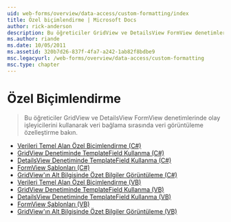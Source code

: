 ```yaml
---
uid: web-forms/overview/data-access/custom-formatting/index
title: Özel biçimlendirme | Microsoft Docs
author: rick-anderson
description: Bu öğreticiler GridView ve DetailsView FormView denetimlerinde olay işleyicilerini kullanarak veri bağlama sırasında veri görüntüleme özelleştirme bakın.
ms.author: riande
ms.date: 10/05/2011
ms.assetid: 320b7d26-837f-4fa7-a242-1ab82f8bdbe9
msc.legacyurl: /web-forms/overview/data-access/custom-formatting
msc.type: chapter
---
```

<a name="custom-formatting"></a>Özel Biçimlendirme
====================
> Bu öğreticiler GridView ve DetailsView FormView denetimlerinde olay işleyicilerini kullanarak veri bağlama sırasında veri görüntüleme özelleştirme bakın.


- [Verileri Temel Alan Özel Biçimlendirme (C#)](custom-formatting-based-upon-data-cs.md)
- [GridView Denetiminde TemplateField Kullanma (C#)](using-templatefields-in-the-gridview-control-cs.md)
- [DetailsView Denetiminde TemplateField Kullanma (C#)](using-templatefields-in-the-detailsview-control-cs.md)
- [FormView Şablonları (C#)](using-the-formview-s-templates-cs.md)
- [GridView'ın Alt Bilgisinde Özet Bilgiler Görüntüleme (C#)](displaying-summary-information-in-the-gridview-s-footer-cs.md)
- [Verileri Temel Alan Özel Biçimlendirme (VB)](custom-formatting-based-upon-data-vb.md)
- [GridView Denetiminde TemplateField Kullanma (VB)](using-templatefields-in-the-gridview-control-vb.md)
- [DetailsView Denetiminde TemplateField Kullanma (VB)](using-templatefields-in-the-detailsview-control-vb.md)
- [FormView Şablonları (VB)](using-the-formview-s-templates-vb.md)
- [GridView'ın Alt Bilgisinde Özet Bilgiler Görüntüleme (VB)](displaying-summary-information-in-the-gridview-s-footer-vb.md)
